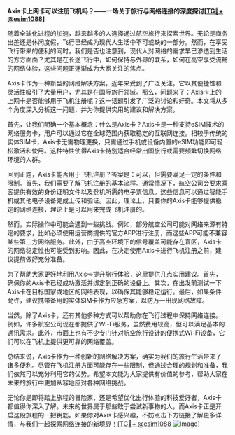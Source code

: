 **Axis卡上网卡可以注册飞机吗？——一场关于旅行与网络连接的深度探讨[[TG💪+ @esim1088](https://t.me/s/esim1088)]**

随着全球化进程的加速，越来越多的人选择通过航空旅行来探索世界。无论是商务出差还是休闲度假，飞行已经成为现代人生活中不可或缺的一部分。然而，在享受飞行带来的便利的同时，我们是否也注意到，现代人对网络的需求早已渗透到生活的方方面面？尤其是在长途飞行中，如何保持与外界的联系，如何在高空享受流畅的网络体验，这些问题正逐渐成为大家关注的焦点。

Axis卡作为一种新型的网络解决方案，近年来受到了广泛关注。它以其便捷性和灵活性吸引了大量用户，尤其是在国际旅行领域。那么，问题来了：Axis卡上的上网卡是否能够用于飞机注册呢？这一话题引发了广泛的讨论和好奇。本文将从多个角度深入分析这一问题，并为你提供实用的建议和解决方案。

首先，让我们明确一个基本概念：什么是Axis卡？Axis卡是一种支持eSIM技术的网络服务卡，用户可以通过它在全球范围内获取稳定的互联网连接。相较于传统的实体SIM卡，Axis卡无需物理更换，只需通过手机或设备内置的eSIM功能即可轻松激活和使用。这种特性使得Axis卡特别适合经常出国旅行或需要频繁切换网络环境的人群。

回到正题，Axis卡能否用于飞机注册？答案是：可以，但需要满足一定的条件和限制。首先，我们需要了解飞机注册的基本流程。通常情况下，航空公司会要求乘客提供有效的身份证明文件以及登机所需的电子票信息。这些信息可以通过智能手机或其他电子设备完成上传和验证。因此，理论上，只要你的Axis卡能够提供稳定的网络连接，理论上是可以用来完成飞机注册的。

然而，实际操作中可能会遇到一些挑战。例如，部分航空公司可能对网络来源有特定的要求，比如必须使用运营商提供的官方APP进行注册，而这些APP可能不兼容某些第三方网络服务。此外，由于高空环境下的信号覆盖可能存在盲区，Axis卡的网络稳定性也可能受到影响。因此，在决定使用Axis卡进行飞机注册之前，建议提前做好充分准备。

为了帮助大家更好地利用Axis卡提升旅行体验，这里提供几点实用建议。首先，确保你的Axis卡已经成功激活并绑定到正确的设备上。其次，在出发前测试一下Axis卡在目标国家或地区的网络表现，以确保其能够稳定运行。最后，如果条件允许，建议携带备用的实体SIM卡作为应急方案，以防万一出现网络故障。

当然，除了Axis卡，还有其他多种方式可以帮助你在飞行过程中保持网络连接。例如，许多航空公司现在都提供了Wi-Fi服务，虽然费用较高，但可以满足基本的通讯需求。此外，市面上也有不少专门针对航空旅行设计的便携式Wi-Fi设备，它们可以在飞机上提供更可靠的网络覆盖。

总结来说，Axis卡作为一种创新的网络解决方案，确实为我们的旅行生活带来了诸多便利。尽管在飞机注册方面可能存在一些限制，但通过合理的规划和准备，我们依然可以充分利用它的优势。希望本文能为大家提供有价值的参考，帮助大家在未来的旅行中更加从容地应对各种网络挑战。

无论你是即将踏上旅程的冒险家，还是希望优化出行体验的科技爱好者，Axis卡都值得你深入了解。未来的世界属于那些敢于尝试新事物的人，而Axis卡正是开启这段旅程的一把钥匙。如果你对Axis卡感兴趣，不妨点击下方链接了解更多详情，与我们一起探索网络连接的新境界！[[TG💪+ @esim1088](https://t.me/s/esim1088) ![Image](https://i.postimg.cc/4NQfJmqS/Snipaste-2025-05-13-00-14-12.png)]